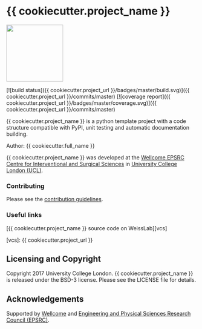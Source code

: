 # {{ cookiecutter.project_name }}

<img src="{{ cookiecutter.project_url }}/raw/master/project-icon.png" width="150" height="150">

[![build status]({{ cookiecutter.project_url }}/badges/master/build.svg)]({{ cookiecutter.project_url }}/commits/master)
[![coverage report]({{ cookiecutter.project_url }}/badges/master/coverage.svg)]({{ cookiecutter.project_url }}/commits/master)

{{ cookiecutter.project_name }} is a python template project with a code structure compatible with PyPI, unit testing and automatic documentation building.


Author: {{ cookiecutter.full_name }}

{{ cookiecutter.project_name }} was developed at the [Wellcome EPSRC Centre for Interventional and Surgical Sciences][weiss] in [University College London (UCL)][ucl].



### Contributing

Please see the [contribution guidelines](./CONTRIBUTING.md).


### Useful links

[{{ cookiecutter.project_name }} source code on WeissLab][vcs]

[vcs]: {{ cookiecutter.project_url }}


## Licensing and Copyright

Copyright 2017 University College London.
{{ cookiecutter.project_name }} is released under the BSD-3 license. Please see the LICENSE file for details.


## Acknowledgements

Supported by [Wellcome][wellcome] and [Engineering and Physical Sciences Research Council (EPSRC)][epsrc].

[ucl]: http://www.ucl.ac.uk
[weiss]: http://www.ucl.ac.uk/weiss
[wellcome]: https://wellcome.ac.uk/
[epsrc]: https://www.epsrc.ac.uk/

